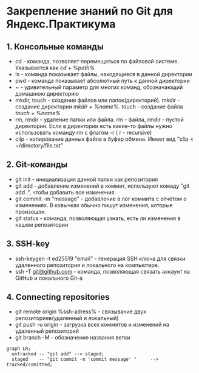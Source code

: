 # Закрепление знаний по Git для Яндекс.Практикума
## 1. Консольные команды 
* cd - команда, позволяет перемещаться по файловой системе. Указывается как _cd + %path%_
* ls - команда показывает файлы, находящиеся в данной директории
* pwd - команда показывает абсолютный путь к данной директории
* ~ - удивительный параметр для многих команд, обозначающий домашнюю директорию
* mkdir, touch - создание файлов или папок(директорий). mkdir - создание директории _mkdir + %name%_. touch - создание файла _touch + %name%_
* rm, rmdir - удаление папки или файла. rm - файла, rmdir - пустой директории. Если в директории есть какие-то файлы нужно использовать команду rm с флагом -r ( r - recursive)
* clip - копирование данных файла в буфер обмена. Имеет вид "clip < ~/directory/file.txt"
## 2. Git-команды
* git init - инициализация данной папки как репозитория
* git add - добавление изменений в коммит, используют комаду "git add .", чтобы добавить все изменения.
* git commit -m "message" - добавление в лог коммита с отчётом о изменениях. В ковычках обычно пишут изменения, которые произошли.
* git status - команда, позволяющая узнать, есть ли изменения в нашем репозитории
## 3. SSH-key
* ssh-keygen -t ed25519 "email" - генерация SSH ключа для связки удаленного репозитория и локального на компьютере.
* ssh -T git@github.com - команда, позволяющая связать аккаунт на GitHub и локального Git-a 
## 4. Connecting repositories 
* git remote origin %ssh-adress% - связывание двух репозиториев(удаленный и локальный)
* git push -u origin - загрузка всех коммитов и изменений на удаленный репозиторий
* git branch -M - обозначение названия ветки


```mermaid
graph LR;
  untracked -- "git add" --> staged;
  staged    -- "git commit -m 'commit message' "     --> tracked/comitted;

```
